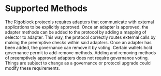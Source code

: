 # Supported Methods

The Rigoblock protocols requires adapters that communicate with external applications to be explicitly approved. Once an adapter is approved, the adapter methods can be added to the protocol by adding a mapping of selector to adapter. This way, the protocol correctly routes external calls by making the preemptive checks within said adapters. Once an adapter has been added, the governance can remove it by voting. Certain wallets hold governance permit to add-remove methods. Adding and removing methods of preemptively approved adapters does not require governance voting. Things are subject to change as a governance or protocol upgrade could modify these requirements.
